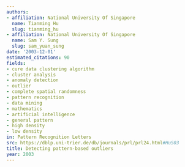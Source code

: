 ```yaml
---
authors:
- affiliation: National University Of Singapore
  name: Tianming Hu
  slug: tianming_hu
- affiliation: National University Of Singapore
  name: Sam Y. Sung
  slug: sam_yuan_sung
date: '2003-12-01'
estimated_citations: 90
fields:
- cure data clustering algorithm
- cluster analysis
- anomaly detection
- outlier
- complete spatial randomness
- pattern recognition
- data mining
- mathematics
- artificial intelligence
- general pattern
- high density
- low density
in: Pattern Recognition Letters
src: https://dblp.uni-trier.de/db/journals/prl/prl24.html#HuS03
title: Detecting pattern-based outliers
year: 2003
---
```

